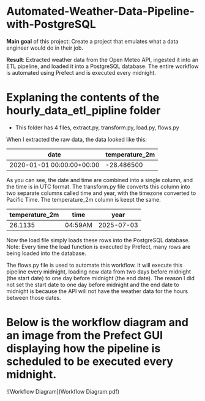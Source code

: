 # Automated-Weather-Data-Pipeline-with-PostgreSQL

**Main goal** of this project: Create a project that emulates what a data engineer would do in their job.

**Result**: Extracted weather data from the Open Meteo API, ingested it into an ETL pipeline, and loaded it into a PostgreSQL database. The entire workflow is automated using Prefect and is executed every midnight. 


# Explaning the contents of the hourly_data_etl_pipline folder
- This folder has 4 files, extract.py, transform.py, load.py, flows.py

When I extracted the raw data, the data looked like this: 

| date                      | temperature_2m |
|---------------------------|----------------|
| 2020-01-01 00:00:00+00:00 | -28.486500     |

As you can see, the date and time are combined into a single column, and the time is in UTC format. The transform.py file converts this column into two separate columns called time and year, with the timezone converted to Pacific Time. The temperature_2m column is keept the same. 

| temperature_2m |   time   |   year    |
|----------------|----------|-----------|
|     26.1135    | 04:59AM  | 2025-07-03 |

Now the load file simply loads these rows into the PostgreSQL database. Note: Every time the load function is executed by Prefect, many rows are being loaded into the database. 

The flows.py file is used to automate this workflow. It will execute this pipeline every midnight, loading new data from two days before midnight (the start date) to one day before midnight (the end date). The reason I did not set the start date to one day before midnight and the end date to midnight is because the API will not have the weather data for the hours between those dates.


# Below is the workflow diagram and an image from the Prefect GUI displaying how the pipeline is scheduled to be executed every midnight.
![Workflow Diagram](Workflow Diagram.pdf)



  


  




